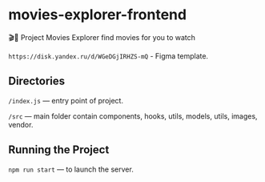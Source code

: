 # movies-explorer-frontend

🎬🔎 Project Movies Explorer find movies for you to watch

`https://disk.yandex.ru/d/WGeDGjIRHZS-mQ` - Figma template.

## Directories

`/index.js` — entry point of project.

`/src` — main folder contain components, hooks, utils, models, utils, images, vendor.

## Running the Project

`npm run start` — to launch the server.
